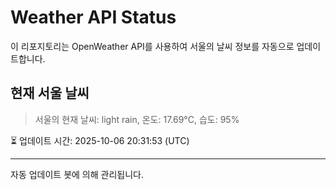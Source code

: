 
# Weather API Status

이 리포지토리는 OpenWeather API를 사용하여 서울의 날씨 정보를 자동으로 업데이트합니다.

## 현재 서울 날씨
> 서울의 현재 날씨: light rain, 온도: 17.69°C, 습도: 95%

⏳ 업데이트 시간: 2025-10-06 20:31:53 (UTC)

---
자동 업데이트 봇에 의해 관리됩니다.
